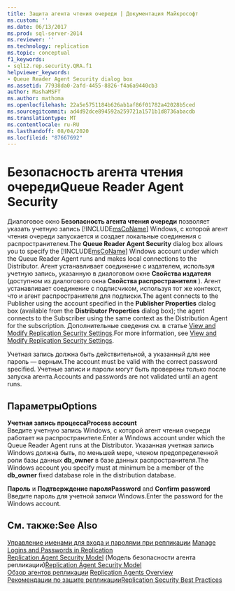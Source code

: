 ```yaml
---
title: Защита агента чтения очереди | Документация Майкрософт
ms.custom: ''
ms.date: 06/13/2017
ms.prod: sql-server-2014
ms.reviewer: ''
ms.technology: replication
ms.topic: conceptual
f1_keywords:
- sql12.rep.security.QRA.f1
helpviewer_keywords:
- Queue Reader Agent Security dialog box
ms.assetid: 77938da0-2afd-4455-8826-f4a6a9440cb3
author: MashaMSFT
ms.author: mathoma
ms.openlocfilehash: 22a5e5751184b626ab1af86f01782a42028b5ced
ms.sourcegitcommit: ad4d92dce894592a259721a1571b1d8736abacdb
ms.translationtype: MT
ms.contentlocale: ru-RU
ms.lasthandoff: 08/04/2020
ms.locfileid: "87667692"
---
```

# <a name="queue-reader-agent-security"></a><span data-ttu-id="8214c-102">Безопасность агента чтения очереди</span><span class="sxs-lookup"><span data-stu-id="8214c-102">Queue Reader Agent Security</span></span>
  <span data-ttu-id="8214c-103">Диалоговое окно **Безопасность агента чтения очереди** позволяет указать учетную запись [!INCLUDE[msCoName](../../includes/msconame-md.md)] Windows, с которой агент чтения очереди запускается и создает локальные соединения с распространителем.</span><span class="sxs-lookup"><span data-stu-id="8214c-103">The **Queue Reader Agent Security** dialog box allows you to specify the [!INCLUDE[msCoName](../../includes/msconame-md.md)] Windows account under which the Queue Reader Agent runs and makes local connections to the Distributor.</span></span> <span data-ttu-id="8214c-104">Агент устанавливает соединение с издателем, используя учетную запись, указанную в диалоговом окне **Свойства издателя** (доступном из диалогового окна **Свойства распространителя** ). Агент устанавливает соединение с подписчиком, используя тот же контекст, что и агент распространителя для подписки.</span><span class="sxs-lookup"><span data-stu-id="8214c-104">The agent connects to the Publisher using the account specified in the **Publisher Properties** dialog box (available from the **Distributor Properties** dialog box); the agent connects to the Subscriber using the same context as the Distribution Agent for the subscription.</span></span> <span data-ttu-id="8214c-105">Дополнительные сведения см. в статье [View and Modify Replication Security Settings](security/view-and-modify-replication-security-settings.md).</span><span class="sxs-lookup"><span data-stu-id="8214c-105">For more information, see [View and Modify Replication Security Settings](security/view-and-modify-replication-security-settings.md).</span></span>  
  
 <span data-ttu-id="8214c-106">Учетная запись должна быть действительной, а указанный для нее пароль — верным.</span><span class="sxs-lookup"><span data-stu-id="8214c-106">The account must be valid with the correct password specified.</span></span> <span data-ttu-id="8214c-107">Учетные записи и пароли могут быть проверены только после запуска агента.</span><span class="sxs-lookup"><span data-stu-id="8214c-107">Accounts and passwords are not validated until an agent runs.</span></span>  
  
## <a name="options"></a><span data-ttu-id="8214c-108">Параметры</span><span class="sxs-lookup"><span data-stu-id="8214c-108">Options</span></span>  
 <span data-ttu-id="8214c-109">**Учетная запись процесса**</span><span class="sxs-lookup"><span data-stu-id="8214c-109">**Process account**</span></span>  
 <span data-ttu-id="8214c-110">Введите учетную запись Windows, с которой агент чтения очереди работает на распространителе.</span><span class="sxs-lookup"><span data-stu-id="8214c-110">Enter a Windows account under which the Queue Reader Agent runs at the Distributor.</span></span> <span data-ttu-id="8214c-111">Указанная учетная запись Windows должна быть, по меньшей мере, членом предопределенной роли базы данных **db_owner** в базе данных распространителя.</span><span class="sxs-lookup"><span data-stu-id="8214c-111">The Windows account you specify must at minimum be a member of the **db_owner** fixed database role in the distribution database.</span></span>  
  
 <span data-ttu-id="8214c-112">**Пароль** и **Подтверждение пароля**</span><span class="sxs-lookup"><span data-stu-id="8214c-112">**Password** and **Confirm password**</span></span>  
 <span data-ttu-id="8214c-113">Введите пароль для учетной записи Windows.</span><span class="sxs-lookup"><span data-stu-id="8214c-113">Enter the password for the Windows account.</span></span>  
  
## <a name="see-also"></a><span data-ttu-id="8214c-114">См. также:</span><span class="sxs-lookup"><span data-stu-id="8214c-114">See Also</span></span>  
 <span data-ttu-id="8214c-115">[Управление именами для входа и паролями при репликации](security/identity-and-access-control-replication.md#manage-logins-and-passwords-in-replication) </span><span class="sxs-lookup"><span data-stu-id="8214c-115">[Manage Logins and Passwords in Replication](security/identity-and-access-control-replication.md#manage-logins-and-passwords-in-replication) </span></span>  
 <span data-ttu-id="8214c-116">[Replication Agent Security Model](security/replication-agent-security-model.md)  (Модель безопасности агента репликации)</span><span class="sxs-lookup"><span data-stu-id="8214c-116">[Replication Agent Security Model](security/replication-agent-security-model.md) </span></span>  
 <span data-ttu-id="8214c-117">[Обзор агентов репликации](agents/replication-agents-overview.md) </span><span class="sxs-lookup"><span data-stu-id="8214c-117">[Replication Agents Overview](agents/replication-agents-overview.md) </span></span>  
 [<span data-ttu-id="8214c-118">Рекомендации по защите репликации</span><span class="sxs-lookup"><span data-stu-id="8214c-118">Replication Security Best Practices</span></span>](security/replication-security-best-practices.md)  
  
  

